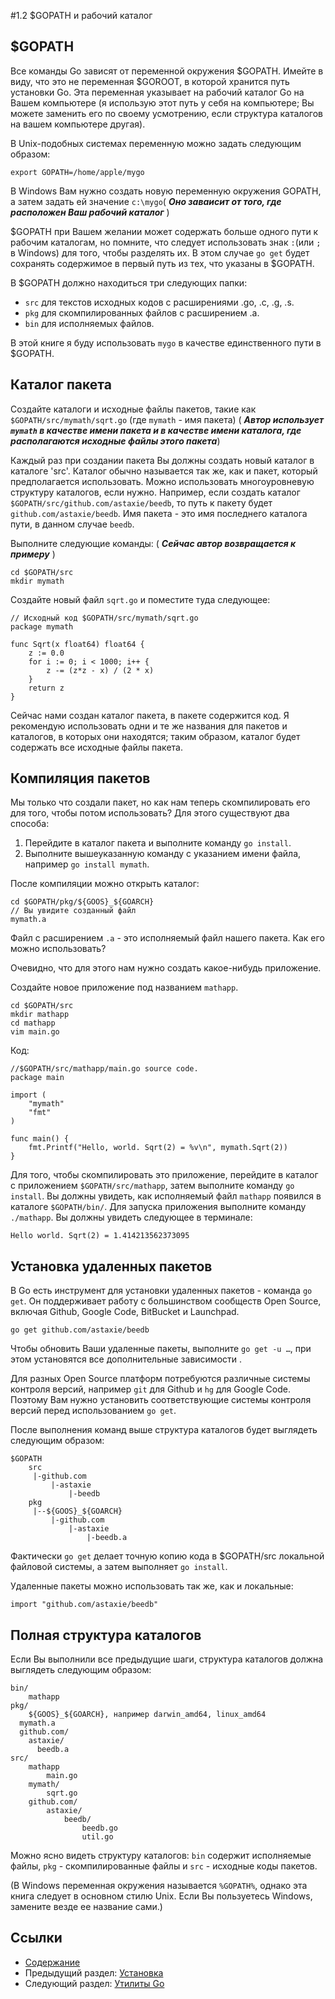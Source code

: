 #1.2 $GOPATH и рабочий каталог

## $GOPATH

Все команды Go зависят от переменной окружения $GOPATH. Имейте в виду, что это не переменная $GOROOT, в которой хранится путь установки Go. Эта переменная указывает на рабочий каталог Go на Вашем компьютере (я использую этот путь у себя на компьютере; Вы можете заменить его по своему усмотрению, если структура каталогов на вашем компьютере другая).

В Unix-подобных системах переменную можно задать следующим образом:
	
	export GOPATH=/home/apple/mygo
	
В Windows Вам нужно создать новую переменную окружения GOPATH, а затем задать ей значение `c:\mygo`( ***Оно заваисит от того, где расположен Ваш рабочий каталог*** )

$GOPATH при Вашем желании может содержать больше одного пути к рабочим каталогам, но помните, что следует использовать знак `:`(или `;` в Windows) для того, чтобы разделять их. В этом случае `go get` будет сохранять содержимое в первый путь из тех, что указаны в $GOPATH.

В $GOPATH должно находиться три следующих папки:

- `src` для текстов исходных кодов с расширениями .go, .c, .g, .s.
- `pkg` для скомпилированных файлов с расширением .a.
- `bin` для исполняемых файлов.

В этой книге я буду использовать `mygo` в качестве единственного пути в $GOPATH.

## Каталог пакета

Создайте каталоги и исходные файлы пакетов, такие как `$GOPATH/src/mymath/sqrt.go` (где `mymath` - имя пакета) ( ***Автор использует `mymath` в качестве имени пакета и в качестве имени каталога, где располагаются исходные файлы этого пакета***)

Каждый раз при создании пакета Вы должны создать новый каталог в каталоге 'src'. Каталог обычно называется так же, как и пакет, который предполагается использовать. Можно использовать многоуровневую структуру каталогов, если нужно. Например, если создать каталог `$GOPATH/src/github.com/astaxie/beedb`, то путь к пакету будет `github.com/astaxie/beedb`. Имя пакета - это имя последнего каталога пути, в данном случае `beedb`.

Выполните следующие команды: ( ***Сейчас автор возвращается к примеру*** )

	cd $GOPATH/src
	mkdir mymath
	
Создайте новый файл `sqrt.go` и поместите туда следующее:

	// Исходный код $GOPATH/src/mymath/sqrt.go
	package mymath
	
	func Sqrt(x float64) float64 {
		z := 0.0
		for i := 0; i < 1000; i++ {
			z -= (z*z - x) / (2 * x)
		}
		return z
	}
	
Сейчас нами создан каталог пакета, в пакете содержится код. Я рекомендую использовать одни и те же названия для пакетов и каталогов, в которых они находятся; таким образом, каталог будет содержать все исходные файлы пакета.

## Компиляция пакетов

Мы только что создали пакет, но как нам теперь скомпилировать его для того, чтобы потом использовать? Для этого существуют два способа:

1. Перейдите в каталог пакета и выполните команду `go install`.
2. Выполните вышеуказанную команду с указанием имени файла, например `go install mymath`.

После компиляции можно открыть каталог:

	cd $GOPATH/pkg/${GOOS}_${GOARCH}
	// Вы увидите созданный файл
	mymath.a
	
Файл с расширением `.a` - это исполняемый файл нашего пакета. Как его можно использовать?

Очевидно, что для этого нам нужно создать какое-нибудь приложение.

Создайте новое приложение под названием `mathapp`.

	cd $GOPATH/src
	mkdir mathapp
	cd mathapp
	vim main.go
	
Код: 

	//$GOPATH/src/mathapp/main.go source code.
	package main
	
	import (
		"mymath"
		"fmt"
	)
	
	func main() {
		fmt.Printf("Hello, world. Sqrt(2) = %v\n", mymath.Sqrt(2))
	}
	
Для того, чтобы скомпилировать это приложение, перейдите в каталог с приложением `$GOPATH/src/mathapp`, затем выполните команду `go install`. Вы должны увидеть, как исполняемый файл `mathapp` появился в каталоге `$GOPATH/bin/`. Для запуска приложения выполните команду `./mathapp`. Вы должны увидеть следующее в терминале: 

	Hello world. Sqrt(2) = 1.414213562373095
	
## Установка удаленных пакетов

В Go есть инструмент для установки удаленных пакетов - команда `go get`. Он поддерживает работу с большинством сообществ Open Source, включая Github, Google Code, BitBucket и Launchpad.

	go get github.com/astaxie/beedb
	
Чтобы обновить Ваши удаленные пакеты, выполните `go get -u …`, при этом установятся все дополнительные зависимости .

Для разных Open Source платформ потребуются различные системы контроля версий, например `git` для Github и `hg` для Google Code. Поэтому Вам нужно установить соответствующие системы контроля версий перед использованием `go get`.

После выполнения команд выше структура каталогов будет выглядеть следующим образом:

	$GOPATH
		src
		 |-github.com
		 	 |-astaxie
		 	 	 |-beedb
		pkg
		 |--${GOOS}_${GOARCH}
		 	 |-github.com
		 	 	 |-astaxie
		 	 	 	 |-beedb.a
		 	 	 	 
Фактически `go get` делает точную копию кода в $GOPATH/src локальной файловой системы, а затем выполняет `go install`.

Удаленные пакеты можно использовать так же, как и локальные:

	import "github.com/astaxie/beedb"
	
## Полная структура каталогов

Если Вы выполнили все предыдущие шаги, структура каталогов должна выглядеть следующим образом:

	bin/
		mathapp
	pkg/
		${GOOS}_${GOARCH}, например darwin_amd64, linux_amd64
      mymath.a
      github.com/
        astaxie/
          beedb.a
	src/
		mathapp
			main.go
		mymath/
			sqrt.go
		github.com/
			astaxie/
				beedb/
					beedb.go
					util.go
					
Можно ясно видеть структуру каталогов: `bin` содержит исполняемые файлы, `pkg` - скомпилированные файлы и `src` - исходные коды пакетов.

(В Windows переменная окружения называется `%GOPATH%`, однако эта книга следует в основном стилю Unix. Если Вы пользуетесь Windows, замените везде ее название сами.)

## Ссылки

- [Содержание](preface.md)
- Предыдущий раздел: [Установка](01.1.md)
- Следующий раздел: [Утилиты Go](01.3.md)
